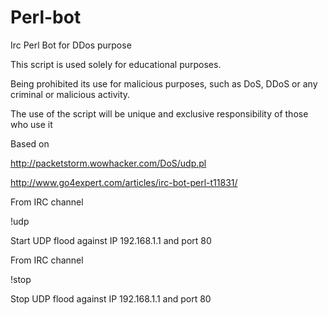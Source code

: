 Perl-bot
========

Irc Perl Bot for DDos purpose

This script is used solely for educational purposes.

Being prohibited its use for malicious purposes, such as DoS, DDoS or any criminal or malicious activity.

The use of the script will be unique and exclusive responsibility of those who use it


Based on

http://packetstorm.wowhacker.com/DoS/udp.pl

http://www.go4expert.com/articles/irc-bot-perl-t11831/


From IRC channel

!udp

Start UDP flood against IP 192.168.1.1 and port 80



From IRC channel

!stop

Stop UDP flood against IP 192.168.1.1 and port 80
